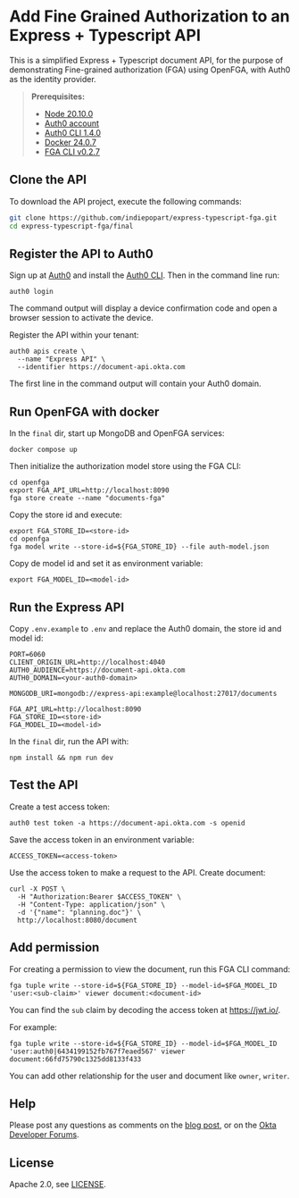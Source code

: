 # Add Fine Grained Authorization to an Express + Typescript API

This is a simplified Express + Typescript document API, for the purpose of demonstrating Fine-grained authorization (FGA) using OpenFGA, with Auth0 as the identity provider.

> **Prerequisites:**
> - [Node 20.10.0](https://jdk.java.net/java-se-ri/21)
> - [Auth0 account](https://auth0.com/signup)
> - [Auth0 CLI 1.4.0](https://github.com/auth0/auth0-cli#installation)
> - [Docker 24.0.7](https://docs.docker.com/desktop/)
> - [FGA CLI v0.2.7](https://openfga.dev/docs/getting-started/install-sdk)

## Clone the API

To download the API project, execute the following commands:

```bash
git clone https://github.com/indiepopart/express-typescript-fga.git
cd express-typescript-fga/final
```

## Register the API to Auth0

Sign up at [Auth0](https://auth0.com/signup) and install the [Auth0 CLI](https://github.com/auth0/auth0-cli). Then in the command line run:

```shell
auth0 login
```

The command output will display a device confirmation code and open a browser session to activate the device.

Register the API within your tenant:

```shell
auth0 apis create \
  --name "Express API" \
  --identifier https://document-api.okta.com
```

The first line in the command output will contain your Auth0 domain.

## Run OpenFGA with docker

In the `final` dir, start up MongoDB and OpenFGA services:

```shell
docker compose up
```

Then initialize the authorization model store using the FGA CLI:

```shell
cd openfga
export FGA_API_URL=http://localhost:8090
fga store create --name "documents-fga"
```

Copy the store id and execute:

```shell
export FGA_STORE_ID=<store-id>
cd openfga
fga model write --store-id=${FGA_STORE_ID} --file auth-model.json
```

Copy de model id and set it as environment variable:

```shell
export FGA_MODEL_ID=<model-id>
```

## Run the Express API

Copy `.env.example` to `.env` and replace the Auth0 domain, the store id and model id:

```shell
PORT=6060
CLIENT_ORIGIN_URL=http://localhost:4040
AUTH0_AUDIENCE=https://document-api.okta.com
AUTH0_DOMAIN=<your-auth0-domain>

MONGODB_URI=mongodb://express-api:example@localhost:27017/documents

FGA_API_URL=http://localhost:8090
FGA_STORE_ID=<store-id>
FGA_MODEL_ID=<model-id>
```

In the `final` dir, run the API with:

```shell
npm install && npm run dev
```

## Test the API

Create a test access token:

```shell
auth0 test token -a https://document-api.okta.com -s openid
```

Save the access token in an environment variable:

```shell
ACCESS_TOKEN=<access-token>
```

Use the access token to make a request to the API. Create document:

```shell
curl -X POST \
  -H "Authorization:Bearer $ACCESS_TOKEN" \
  -H "Content-Type: application/json" \
  -d '{"name": "planning.doc"}' \
  http://localhost:8080/document
```

## Add permission

For creating a permission to view the document, run this FGA CLI command:

```shell
fga tuple write --store-id=${FGA_STORE_ID} --model-id=$FGA_MODEL_ID 'user:<sub-claim>' viewer document:<document-id>
```

You can find the `sub` claim by decoding the access token at https://jwt.io/.

For example:

```shell
fga tuple write --store-id=${FGA_STORE_ID} --model-id=$FGA_MODEL_ID 'user:auth0|6434199152fb767f7eaed567' viewer document:66fd75790c1325dd8133f433
```

You can add other relationship for the user and document like `owner`, `writer`.


## Help

Please post any questions as comments on the [blog post](), or on the [Okta Developer Forums](https://devforum.okta.com/).

## License

Apache 2.0, see [LICENSE](LICENSE).
